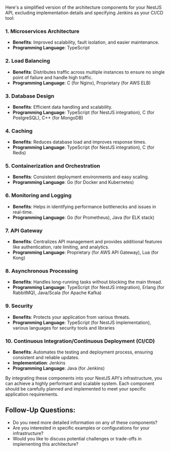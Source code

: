 Here's a simplified version of the architecture components for your NestJS API, excluding implementation details and specifying Jenkins as your CI/CD tool:

### 1. **Microservices Architecture**
- **Benefits**: Improved scalability, fault isolation, and easier maintenance.
- **Programming Language**: TypeScript

### 2. **Load Balancing**
- **Benefits**: Distributes traffic across multiple instances to ensure no single point of failure and handle high traffic.
- **Programming Language**: C (for Nginx), Proprietary (for AWS ELB)

### 3. **Database Design**
- **Benefits**: Efficient data handling and scalability.
- **Programming Language**: TypeScript (for NestJS integration), C (for PostgreSQL), C++ (for MongoDB)

### 4. **Caching**
- **Benefits**: Reduces database load and improves response times.
- **Programming Language**: TypeScript (for NestJS integration), C (for Redis)

### 5. **Containerization and Orchestration**
- **Benefits**: Consistent deployment environments and easy scaling.
- **Programming Language**: Go (for Docker and Kubernetes)

### 6. **Monitoring and Logging**
- **Benefits**: Helps in identifying performance bottlenecks and issues in real-time.
- **Programming Language**: Go (for Prometheus), Java (for ELK stack)

### 7. **API Gateway**
- **Benefits**: Centralizes API management and provides additional features like authentication, rate limiting, and analytics.
- **Programming Language**: Proprietary (for AWS API Gateway), Lua (for Kong)

### 8. **Asynchronous Processing**
- **Benefits**: Handles long-running tasks without blocking the main thread.
- **Programming Language**: TypeScript (for NestJS integration), Erlang (for RabbitMQ), Java/Scala (for Apache Kafka)

### 9. **Security**
- **Benefits**: Protects your application from various threats.
- **Programming Language**: TypeScript (for NestJS implementation), various languages for security tools and libraries

### 10. **Continuous Integration/Continuous Deployment (CI/CD)**
- **Benefits**: Automates the testing and deployment process, ensuring consistent and reliable updates.
- **Implementation**: Jenkins
- **Programming Language**: Java (for Jenkins)

By integrating these components into your NestJS API's infrastructure, you can achieve a highly performant and scalable system. Each component should be carefully planned and implemented to meet your specific application requirements.

## Follow-Up Questions:
- Do you need more detailed information on any of these components?
- Are you interested in specific examples or configurations for your infrastructure?
- Would you like to discuss potential challenges or trade-offs in implementing this architecture?

